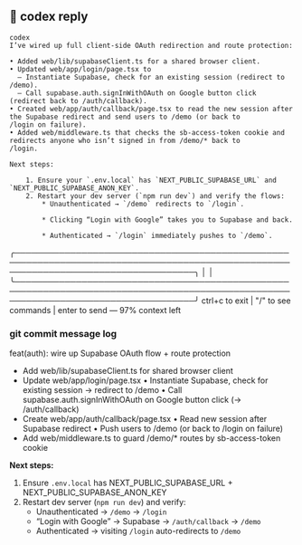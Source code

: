 ## 📄 codex reply

    codex
    I’ve wired up full client-side OAuth redirection and route protection:

    • Added web/lib/supabaseClient.ts for a shared browser client.
    • Updated web/app/login/page.tsx to
      – Instantiate Supabase, check for an existing session (redirect to /demo).
      – Call supabase.auth.signInWithOAuth on Google button click (redirect back to /auth/callback).
    • Created web/app/auth/callback/page.tsx to read the new session after the Supabase redirect and send users to /demo (or back to
    /login on failure).
    • Added web/middleware.ts that checks the sb-access-token cookie and redirects anyone who isn’t signed in from /demo/* back to
    /login.

    Next steps:

        1. Ensure your `.env.local` has `NEXT_PUBLIC_SUPABASE_URL` and `NEXT_PUBLIC_SUPABASE_ANON_KEY`.
        2. Restart your dev server (`npm run dev`) and verify the flows:
            * Unauthenticated → `/demo` redirects to `/login`.

            * Clicking “Login with Google” takes you to Supabase and back.

            * Authenticated → `/login` immediately pushes to `/demo`.
╭────────────────────────────────────────────────────────────────────────────────────────────────────────────────────────────────────╮
│                                                                                                                                    │
╰────────────────────────────────────────────────────────────────────────────────────────────────────────────────────────────────────╯
  ctrl+c to exit | "/" to see commands | enter to send — 97% context left

### git commit message log

feat(auth): wire up Supabase OAuth flow + route protection

- Add web/lib/supabaseClient.ts for shared browser client
- Update web/app/login/page.tsx
  • Instantiate Supabase, check for existing session → redirect to /demo
  • Call supabase.auth.signInWithOAuth on Google button click (→ /auth/callback)
- Create web/app/auth/callback/page.tsx
  • Read new session after Supabase redirect
  • Push users to /demo (or back to /login on failure)
- Add web/middleware.ts to guard /demo/* routes by sb-access-token cookie

**Next steps:**
1. Ensure `.env.local` has NEXT_PUBLIC_SUPABASE_URL + NEXT_PUBLIC_SUPABASE_ANON_KEY  
2. Restart dev server (`npm run dev`) and verify:
   - Unauthenticated → `/demo` → `/login`  
   - “Login with Google” → Supabase → `/auth/callback` → `/demo`  
   - Authenticated → visiting `/login` auto-redirects to `/demo`
